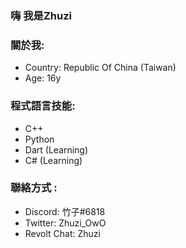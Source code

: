### 嗨 我是Zhuzi

### 關於我:
- Country: Republic Of China (Taiwan)
- Age: 16y

### 程式語言技能:
- C++
- Python
- Dart (Learning)
- C# (Learning)

### 聯絡方式 :
- Discord: 竹子#6818
- Twitter: Zhuzi_OwO
- Revolt Chat: Zhuzi

<!--
**Zhuzi-ouo/Zhuzi-ouo** is a ✨ _special_ ✨ repository because its `README.md` (this file) appears on your GitHub profile.

